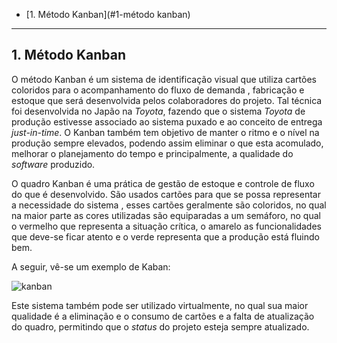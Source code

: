 * [1. Método Kanban](#1-método kanban)

--------------------------------------------------

## 1. Método Kanban

O método Kanban é um sistema de identificação visual que utiliza cartões coloridos para o acompanhamento do fluxo de demanda , fabricação e estoque que será desenvolvida pelos colaboradores  do projeto. Tal técnica foi desenvolvida no Japão na _Toyota_, fazendo que o sistema _Toyota_ de produção estivesse associado ao sistema puxado e ao conceito de entrega _just-in-time_. O Kanban também tem objetivo de manter o ritmo e o nível na produção  sempre elevados, podendo assim eliminar o que esta acomulado, melhorar o planejamento do tempo e principalmente, a qualidade do _software_ produzido. 

O quadro Kanban é uma prática de gestão de estoque e controle de fluxo do que é desenvolvido. São usados cartões para que se possa representar a necessidade do sistema , esses cartões geralmente são coloridos, no qual na maior parte as cores utilizadas são equiparadas a um semáforo, no qual o vermelho que representa a situação crítica, o amarelo as funcionalidades que deve-se ficar atento e o verde representa que a produção está fluindo bem.

A seguir, vê-se um exemplo de Kaban:

![kanban](https://raw.githubusercontent.com/wiki/fga-gpp-mds/00-Disciplina/kanban.jpg)

Este sistema também pode ser utilizado virtualmente, no qual sua maior qualidade é a eliminação e o consumo de cartões e  a falta de atualização do quadro, permitindo que  o _status_ do projeto esteja sempre atualizado. 